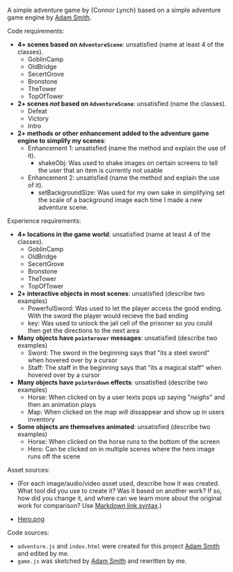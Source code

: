 A simple adventure game by {Connor Lynch} based on a simple adventure game engine by [Adam Smith](https://github.com/rndmcnlly).

Code requirements:
- **4+ scenes based on `AdventureScene`**: unsatisfied (name at least 4 of the classes).
    - GoblinCamp
    - OldBridge
    - SecertGrove
    - Bronstone
    - TheTower
    - TopOfTower
- **2+ scenes *not* based on `AdventureScene`**: unsatisfied (name the classes).
    - Defeat
    - Victory
    - Intro
- **2+ methods or other enhancement added to the adventure game engine to simplify my scenes**:
    - Enhancement 1: unsatisfied (name the method and explain the use of it).
        - shakeObj: Was used to shake images on certain screens to tell the user that an item is currently not usable
    - Enhancement 2: unsatisfied (name the method and explain the use of it).
        - setBackgroundSize: Was used for my own sake in simplifying set the scale of a background image each time I made a new adventure scene.

Experience requirements:
- **4+ locations in the game world**: unsatisfied (name at least 4 of the classes).
    - GoblinCamp
    - OldBridge
    - SecertGrove
    - Bronstone
    - TheTower
    - TopOfTower
- **2+ interactive objects in most scenes**: unsatisfied (describe two examples)
    - PowerfulSword: Was used to let the player access the good ending. With the sword the player would recieve the bad ending
    - key: Was used to unlock the jail cell of the prisoner so you could then get the directions to the next area
- **Many objects have `pointerover` messages**: unsatisfied (describe two examples)
    - Sword: The sword in the beginning says that "its a steel sword" when hovered over by a cursor
    - Staff: The staff in the beginning says that "its a magical staff" when hovered over by a cursor
- **Many objects have `pointerdown` effects**: unsatisfied (describe two examples)
    - Horse: When clicked on by a user texts pops up saying "*neighs*" and then an animation plays
    - Map: When clicked on the map will dissappear and show up in users inventory 
- **Some objects are themselves animated**: unsatisfied (describe two examples)
    - Horse: When clicked on the horse runs to the bottom of the screen
    - Hero: Can be clicked on in multiple scenes where the hero image runs off the scene

Asset sources:
- (For each image/audio/video asset used, describe how it was created. What tool did you use to create it? Was it based on another work? If so, how did you change it, and where can we learn more about the original work for comparison? Use [Markdown link syntax](https://docs.github.com/en/get-started/writing-on-github/getting-started-with-writing-and-formatting-on-github/basic-writing-and-formatting-syntax#links).)

- [Hero.png](https://www.pinterest.com/pin/609323024554518768/)


Code sources:
- `adventure.js` and `index.html` were created for this project [Adam Smith](https://github.com/rndmcnlly) and edited by me.
- `game.js` was sketched by [Adam Smith](https://github.com/rndmcnlly) and rewritten by me.
